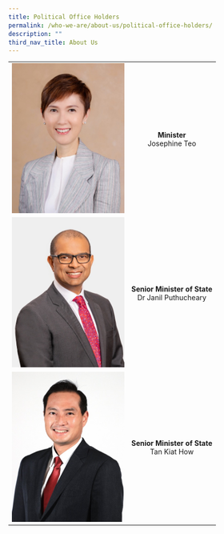 ```yaml
---
title: Political Office Holders
permalink: /who-we-are/about-us/political-office-holders/
description: ""
third_nav_title: About Us
---
```

|  |  | 
| ---- |:-------------:|
| <img style="height:300px; width:225px;" src="/images/POHes/min%20josephine%20teo%20495x660.jpeg"> | **Minister**<br>Josephine Teo |
| <img style="height:300px; width:225px;" src="/images/POHes/sms%20janil%20495x660.jpeg">| **Senior Minister of State** <br> Dr Janil Puthucheary |
| <img style="height:300px; width:225px;" src="/images/POHes/tan%20kiat%20how%20495x660.jpeg">| **Senior Minister of State** <br> Tan Kiat How |